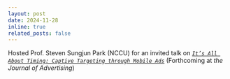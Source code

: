 ```yaml
---
layout: post
date: 2024-11-28
inline: true
related_posts: false
---
```


Hosted Prof. Steven Sungjun Park (NCCU) for an invited talk on [_`It’s All About Timing: Captive Targeting through Mobile Ads`_](https://www.facebook.com/ISS.NTHU/posts/pfbid0qgUdyDg8cCnQBiQdAQymyURzvUZCoviXADAyQNyaQM1ghzPebny7FzXvz7tXz7Cwl) (Forthcoming at _the Journal of Advertising_)


